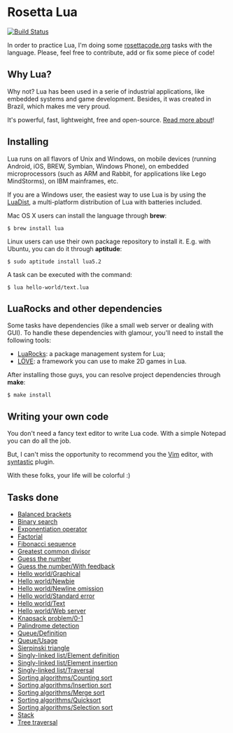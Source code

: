 Rosetta Lua
===========
[![Build Status](https://travis-ci.org/kplaube/rosetta-lua.svg?branch=master)](https://travis-ci.org/kplaube/rosetta-lua)

In order to practice Lua, I'm doing some [rosettacode.org](http://rosettacode.org/) tasks with the language.
Please, feel free to contribute, add or fix some piece of code!

Why Lua?
-----------

Why not? Lua has been used in a serie of industrial applications, like embedded systems and game development. Besides, it was created in Brazil, which makes me very proud.

It's powerful, fast, lightweight, free and open-source. [Read more about](http://www.lua.org/about.html)!

Installing
-----------

Lua runs on all flavors of Unix and Windows, on mobile devices (running Android, iOS, BREW, Symbian, Windows Phone), on embedded microprocessors (such as ARM and Rabbit, for applications like Lego MindStorms), on IBM mainframes, etc.

If you are a Windows user, the easiest way to use Lua is by using the [LuaDist](http://luadist.org/), a multi-platform distribution of Lua with batteries included.

Mac OS X users can install the language through **brew**:

``$ brew install lua``

Linux users can use their own package repository to install it. E.g. with Ubuntu, you can do it through **aptitude**:

``$ sudo aptitude install lua5.2``

A task can be executed with the command:

``$ lua hello-world/text.lua``

LuaRocks and other dependencies
----------------------------------------

Some tasks have dependencies (like a small web server or dealing with GUI). To handle these dependencies with glamour, you'll need to install the following tools:

* [LuaRocks](http://www.luarocks.org/): a package management system for Lua;
* [LÖVE](https://love2d.org/): a framework you can use to make 2D games in Lua.

After installing those guys, you can resolve project dependencies through **make**:

``$ make install``

Writing your own code
---------------------------

You don't need a fancy text editor to write Lua code. With a simple Notepad you can do all the job.

But, I can't miss the opportunity to recommend you the [Vim](http://www.vim.org/) editor, with [syntastic](https://github.com/scrooloose/syntastic) plugin.

With these folks, your life will be colorful :)

Tasks done
-------------

* [Balanced brackets](http://rosettacode.org/wiki/Balanced_brackets)
* [Binary search](http://rosettacode.org/wiki/Binary_search)
* [Exponentiation operator](http://rosettacode.org/wiki/Exponentiation_operator)
* [Factorial](http://rosettacode.org/wiki/Factorial)
* [Fibonacci sequence](http://rosettacode.org/wiki/Fibonacci_sequence)
* [Greatest common divisor](http://rosettacode.org/wiki/Greatest_common_divisor)
* [Guess the number](http://rosettacode.org/wiki/Guess_the_number)
* [Guess the number/With feedback](http://rosettacode.org/wiki/Guess_the_number/With_Feedback)
* [Hello world/Graphical](http://rosettacode.org/wiki/Hello_world/Graphical)
* [Hello world/Newbie](http://rosettacode.org/wiki/Hello_world/Newbie)
* [Hello world/Newline omission](http://rosettacode.org/wiki/Hello_world/Newline_omission)
* [Hello world/Standard error](http://rosettacode.org/wiki/Hello_world/Standard_error)
* [Hello world/Text](http://rosettacode.org/wiki/Hello_world/Text)
* [Hello world/Web server](http://rosettacode.org/wiki/Hello_world/Web_server)
* [Knapsack problem/0-1](http://rosettacode.org/wiki/Knapsack_problem/0-1)
* [Palindrome detection](http://rosettacode.org/wiki/Palindrome_detection)
* [Queue/Definition](http://rosettacode.org/wiki/Queue/Definition)
* [Queue/Usage](http://rosettacode.org/wiki/Queue/Usage)
* [Sierpinski triangle](http://rosettacode.org/wiki/Sierpinski_triangle)
* [Singly-linked list/Element definition](http://rosettacode.org/wiki/Singly-linked_list/Element_definition)
* [Singly-linked list/Element insertion](http://rosettacode.org/wiki/Singly-linked_list/Element_insertion)
* [Singly-linked list/Traversal](http://rosettacode.org/wiki/Singly-linked_list/Traversal)
* [Sorting algorithms/Counting sort](http://rosettacode.org/wiki/Sorting_algorithms/Counting_sort)
* [Sorting algorithms/Insertion sort](http://rosettacode.org/wiki/Sorting_algorithms/Insertion_sort)
* [Sorting algorithms/Merge sort](http://rosettacode.org/wiki/Sorting_algorithms/Merge_sort)
* [Sorting algorithms/Quicksort](http://rosettacode.org/wiki/Sorting_algorithms/Quicksort)
* [Sorting algorithms/Selection sort](http://rosettacode.org/wiki/Sorting_algorithms/Selection_sort)
* [Stack](http://rosettacode.org/wiki/Stack)
* [Tree traversal](http://rosettacode.org/wiki/Tree_traversal)
